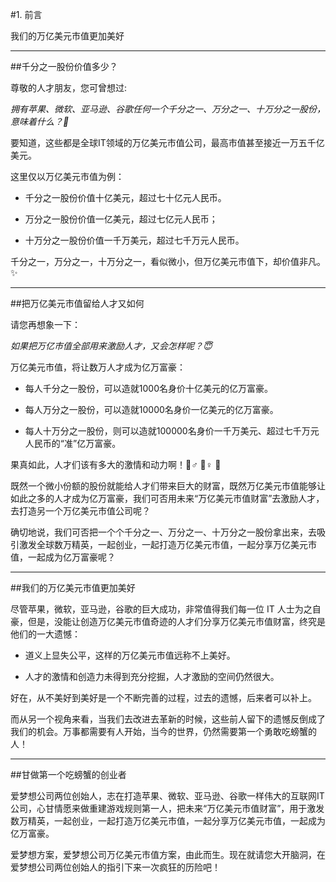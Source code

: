 #1. 前言

我们的万亿美元市值更加美好

___

##千分之一股份价值多少？

尊敬的人才朋友，您可曾想过:

 *拥有苹果、微软、亚马逊、谷歌任何一个千分之一、万分之一、十万分之一股份，意味着什么？💐*

要知道，这些都是全球IT领域的万亿美元市值公司，最高市值甚至接近一万五千亿美元。

这里仅以万亿美元市值为例：

+ 千分之一股份价值十亿美元，超过七十亿元人民币。

+ 万分之一股份价值一亿美元，超过七亿元人民币；

+ 十万分之一股份价值一千万美元，超过七千万元人民币。

千分之一，万分之一，十万分之一，看似微小，但万亿美元市值下，却价值非凡。✨

___


##把万亿美元市值留给人才又如何

请您再想象一下：

  *如果把万亿市值全部用来激励人才，又会怎样呢？😇*


万亿美元市值，将让数万人才成为亿万富豪：

+ 每人千分之一股份，可以造就1000名身价十亿美元的亿万富豪。

+ 每人万分之一股份，可以造就10000名身价一亿美元的亿万富豪。

+ 每人十万分之一股份，则可以造就100000名身价一千万美元、超过七千万元人民币的“准”亿万富豪。

果真如此，人才们该有多大的激情和动力啊！🏃♂ 🏃♀ 🏃

既然一个微小份额的股份就能给人才们带来巨大的财富，既然万亿美元市值能够让如此之多的人才成为亿万富豪，我们可否用未来“万亿美元市值财富”去激励人才，去打造另一个万亿美元市值公司呢？  

确切地说，我们可否把一个个千分之一、万分之一、十万分之一股份拿出来，去吸引激发全球数万精英，一起创业，一起打造万亿美元市值，一起分享万亿美元市值，一起成为亿万富豪呢？

___

##我们的万亿美元市值更加美好

尽管苹果，微软，亚马逊，谷歌的巨大成功，非常值得我们每一位 IT 人士为之自豪，但是，没能让创造万亿美元市值奇迹的人才们分享万亿美元市值财富，终究是他们的一大遗憾：

+ 道义上显失公平，这样的万亿美元市值远称不上美好。

+ 人才的激情和创造力未得到充分挖掘，人才激励的空间仍然很大。


好在，从不美好到美好是一个不断完善的过程，过去的遗憾，后来者可以补上。

而从另一个视角来看，当我们去改进去革新的时候，这些前人留下的遗憾反倒成了我们的机会。万事都需要有人开始，当今的世界，仍然需要第一个勇敢吃螃蟹的人！

___

##甘做第一个吃螃蟹的创业者

爱梦想公司两位创始人，志在打造苹果、微软、亚马逊、谷歌一样伟大的互联网IT公司，心甘情愿来做重建游戏规则第一人，把未来“万亿美元市值财富”，用于激发数万精英，一起创业，一起打造万亿美元市值，一起分享万亿美元市值，一起成为亿万富豪。

爱梦想方案，爱梦想公司万亿美元市值方案，由此而生。现在就请您大开脑洞，在爱梦想公司两位创始人的指引下来一次疯狂的历险吧！
